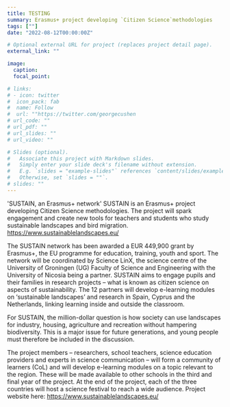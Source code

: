 ```yaml
---
title: TESTING
summary: Erasmus+ project developing `Citizen Science`methodologies
tags: [""]
date: "2022-08-12T00:00:00Z"

# Optional external URL for project (replaces project detail page).
external_link: ""

image:
  caption: 
  focal_point: 

# links:
# - icon: twitter
#  icon_pack: fab
#  name: Follow
#  url: ""https://twitter.com/georgecushen
# url_code: ""
# url_pdf: ""
# url_slides: ""
# url_video: ""

# Slides (optional).
#   Associate this project with Markdown slides.
#   Simply enter your slide deck's filename without extension.
#   E.g. `slides = "example-slides"` references `content/slides/example-slides.md`.
#   Otherwise, set `slides = ""`.
# slides: ""
---
```


'SUSTAIN, an Erasmus+ network'
SUSTAIN is an Erasmus+ project developing Citizen Science methodologies. The project will spark engagement and create new tools for teachers and students who study sustainable landscapes and bird migration. https://www.sustainablelandscapes.eu/

The SUSTAIN network has been awarded a EUR 449,900 grant by Erasmus+, the EU programme for education, training, youth and sport. The network will be coordinated by Science LinX, the science centre of the University of Groningen (UG) Faculty of Science and Engineering with the University of Nicosia being a partner. SUSTAIN aims to engage pupils and their families in research projects – what is known as citizen science on aspects of sustainability. The 12 partners will develop e-learning modules on ‘sustainable landscapes’ and research in Spain, Cyprus and the Netherlands, linking learning inside and outside the classroom.

For SUSTAIN, the million-dollar question is how society can use landscapes for industry, housing, agriculture and recreation without hampering biodiversity. This is a major issue for future generations, and young people must therefore be included in the discussion.

The project members – researchers, school teachers, science education providers and experts in science communication – will form a community of learners (CoL) and will develop e-learning modules on a topic relevant to the region. These will be made available to other schools in the third and final year of the project. At the end of the project, each of the three countries will host a science festival to reach a wide audience.
Project website here: https://www.sustainablelandscapes.eu/
